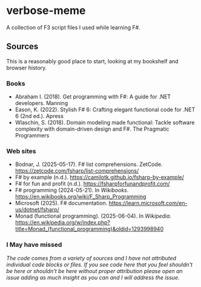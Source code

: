 # verbose-meme

A collection of F3 script files I used while learning F#.

## Sources

This is a reasonably good place to start, looking at my bookshelf and browser history.

### Books

- Abraham I. (2018). Get programming with F#: A guide for .NET developers. Manning
- Eason, K. (2022). Stylish F# 6: Crafting elegant functional code for .NET 6 (2nd ed.). Apress
- Wlaschin, S. (2018). Domain modeling made functional: Tackle software complexity with domain-driven design and F#. The Pragmatic Programmers

### Web sites

- Bodnar, J. (2025-05-17). F# list comprehensions. ZetCode. https://zetcode.com/fsharp/list-comprehensions/
- F# by example (n.d.). https://camilotk.github.io/fsharp-by-example/
- F# for fun and profit (n.d.). https://fsharpforfunandprofit.com/
- F# programming (2024-05-21). In _Wikibooks_. https://en.wikibooks.org/wiki/F_Sharp_Programming
- Microsoft (2025). F# documentation. https://learn.microsoft.com/en-us/dotnet/fsharp/
- Monad (functional programming). (2025-06-04). In _Wikipedia_. https://en.wikipedia.org/w/index.php?title=Monad_(functional_programming)&oldid=1293998940

### I May have missed

_The code comes from a variety of sources and I have not attributed individual code blocks or files.  If you see code here that you feel shouldn't be here or shouldn't be here without proper attribution please open an issue adding as much insight as you can and I will address the issue._
